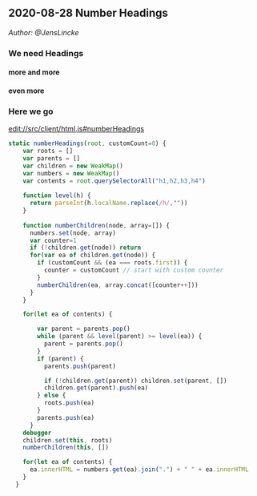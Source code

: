 ## 2020-08-28 Number Headings
*Author: @JensLincke*

### We need Headings

#### more and more

#### even more

### Here we go

<edit://src/client/html.js#numberHeadings>

```javascript
static numberHeadings(root, customCount=0) {
    var roots = []
    var parents = []
    var children = new WeakMap()
    var numbers = new WeakMap()
    var contents = root.querySelectorAll("h1,h2,h3,h4")
    
    function level(h) {
      return parseInt(h.localName.replace(/h/,""))
    }
    
    function numberChildren(node, array=[]) {
      numbers.set(node, array)
      var counter=1
      if (!children.get(node)) return
      for(var ea of children.get(node)) {
        if (customCount && (ea === roots.first)) {
          counter = customCount // start with custom counter
        }
        numberChildren(ea, array.concat([counter++]))
      }
    }

    for(let ea of contents) {

        var parent = parents.pop()
        while (parent && level(parent) >= level(ea)) {
          parent = parents.pop()
        }
        if (parent) {
          parents.push(parent)

          if (!children.get(parent)) children.set(parent, [])
          children.get(parent).push(ea)
        } else {
          roots.push(ea)
        }
        parents.push(ea)
      }
    debugger
    children.set(this, roots)
    numberChildren(this, [])

    for(let ea of contents) {
      ea.innerHTML = numbers.get(ea).join(".") + " " + ea.innerHTML
    }
  }  
```



<script>
lively.html.numberHeadings(lively.query(this, "#content"), 2)
</script>